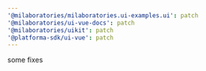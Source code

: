 ```yaml
---
'@milaboratories/milaboratories.ui-examples.ui': patch
'@milaboratories/ui-vue-docs': patch
'@milaboratories/uikit': patch
'@platforma-sdk/ui-vue': patch
---
```


some fixes
